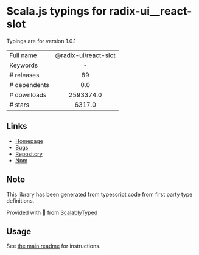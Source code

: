 
# Scala.js typings for radix-ui__react-slot

Typings are for version 1.0.1



|                    |                 |
| ------------------ | :-------------: |
| Full name          | @radix-ui/react-slot |
| Keywords           | - |
| # releases         | 89 |
| # dependents       | 0.0 |
| # downloads        | 2593374.0 |
| # stars            | 6317.0 |

## Links
- [Homepage](https://radix-ui.com/primitives)
- [Bugs](https://github.com/radix-ui/primitives/issues)
- [Repository](https://github.com/radix-ui/primitives)
- [Npm](https://www.npmjs.com/package/%40radix-ui%2Freact-slot)
    


## Note
This library has been generated from typescript code from first party type definitions.

Provided with :purple_heart: from [ScalablyTyped](https://github.com/oyvindberg/ScalablyTyped)

## Usage
See [the main readme](../../readme.md) for instructions.


